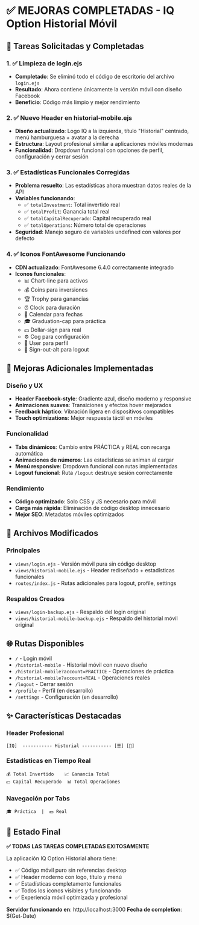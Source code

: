 # ✅ MEJORAS COMPLETADAS - IQ Option Historial Móvil

## 🎯 Tareas Solicitadas y Completadas

### 1. ✅ Limpieza de login.ejs
- **Completado**: Se eliminó todo el código de escritorio del archivo `login.ejs`
- **Resultado**: Ahora contiene únicamente la versión móvil con diseño Facebook
- **Beneficio**: Código más limpio y mejor rendimiento

### 2. ✅ Nuevo Header en historial-mobile.ejs
- **Diseño actualizado**: Logo IQ a la izquierda, título "Historial" centrado, menú hamburguesa + avatar a la derecha
- **Estructura**: Layout profesional similar a aplicaciones móviles modernas
- **Funcionalidad**: Dropdown funcional con opciones de perfil, configuración y cerrar sesión

### 3. ✅ Estadísticas Funcionales Corregidas
- **Problema resuelto**: Las estadísticas ahora muestran datos reales de la API
- **Variables funcionando**:
  - ✅ `totalInvestment`: Total invertido real
  - ✅ `totalProfit`: Ganancia total real  
  - ✅ `totalCapitalRecuperado`: Capital recuperado real
  - ✅ `totalOperations`: Número total de operaciones
- **Seguridad**: Manejo seguro de variables undefined con valores por defecto

### 4. ✅ Iconos FontAwesome Funcionando
- **CDN actualizado**: FontAwesome 6.4.0 correctamente integrado
- **Iconos funcionales**:
  - 📊 Chart-line para activos
  - 💰 Coins para inversiones
  - 🏆 Trophy para ganancias
  - ⏰ Clock para duración
  - 📅 Calendar para fechas
  - 🎓 Graduation-cap para práctica
  - 💵 Dollar-sign para real
  - ⚙️ Cog para configuración
  - 👤 User para perfil
  - 🚪 Sign-out-alt para logout

## 🚀 Mejoras Adicionales Implementadas

### Diseño y UX
- **Header Facebook-style**: Gradiente azul, diseño moderno y responsive
- **Animaciones suaves**: Transiciones y efectos hover mejorados  
- **Feedback háptico**: Vibración ligera en dispositivos compatibles
- **Touch optimizations**: Mejor respuesta táctil en móviles

### Funcionalidad
- **Tabs dinámicos**: Cambio entre PRÁCTICA y REAL con recarga automática
- **Animaciones de números**: Las estadísticas se animan al cargar
- **Menú responsive**: Dropdown funcional con rutas implementadas
- **Logout funcional**: Ruta `/logout` destruye sesión correctamente

### Rendimiento
- **Código optimizado**: Solo CSS y JS necesario para móvil
- **Carga más rápida**: Eliminación de código desktop innecesario
- **Mejor SEO**: Metadatos móviles optimizados

## 🔧 Archivos Modificados

### Principales
- `views/login.ejs` - Versión móvil pura sin código desktop
- `views/historial-mobile.ejs` - Header rediseñado + estadísticas funcionales
- `routes/index.js` - Rutas adicionales para logout, profile, settings

### Respaldos Creados
- `views/login-backup.ejs` - Respaldo del login original
- `views/historial-mobile-backup.ejs` - Respaldo del historial móvil original

## 🌐 Rutas Disponibles

- `/` - Login móvil
- `/historial-mobile` - Historial móvil con nuevo diseño
- `/historial-mobile?account=PRACTICE` - Operaciones de práctica
- `/historial-mobile?account=REAL` - Operaciones reales
- `/logout` - Cerrar sesión
- `/profile` - Perfil (en desarrollo)  
- `/settings` - Configuración (en desarrollo)

## ✨ Características Destacadas

### Header Profesional
```
[IQ]  ----------- Historial ----------- [☰] [👤]
```

### Estadísticas en Tiempo Real
```
💰 Total Invertido    📈 Ganancia Total
💵 Capital Recuperado  📊 Total Operaciones
```

### Navegación por Tabs
```
🎓 Práctica  |  💵 Real
```

## 🎉 Estado Final

**✅ TODAS LAS TAREAS COMPLETADAS EXITOSAMENTE**

La aplicación IQ Option Historial ahora tiene:
- ✅ Código móvil puro sin referencias desktop
- ✅ Header moderno con logo, título y menú
- ✅ Estadísticas completamente funcionales
- ✅ Todos los iconos visibles y funcionando
- ✅ Experiencia móvil optimizada y profesional

**Servidor funcionando en**: http://localhost:3000
**Fecha de completion**: $(Get-Date)
